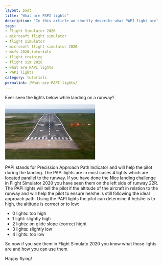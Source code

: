 ```yaml
---
layout: post
title: "What are PAPI lights"
description: "In this article we shortly describe what PAPI light are"
tags:
- Flight Simulator 2020
- microsoft flight simulator
- flight simulator
- microsoft flight simulator 2020
- msfs 2020,tutorials
- flight training
- flight sim 2020
- what are PAPI lights
- PAPI lights
category: tutorials
permalink: /What-are-PAPI-lights/
---
```


Ever seen the lights below while landing on a runway?

![runway with PAPI lights](/assets/images/papilights.jpg)

PAPI stands for Precission Approach Path Indicator and will help the pilot during the landing. The PAPI lights are in most cases 4 lights which are located parallel to the runway. If you have done the Nice landing challenge in Flight Simulator 2020 you have seen them on the left side of runway 22R. The PAPI lights will tell the pilot if the altitude of the aircraft in relation to the runway and will help the pilot to ensure he/she is still following the ideal approach path. Using the PAPI lights the pilot can determine if he/she is to high, the altitude is correct or to low:

* 0 lights: too high
* 1 light: slightly high
* 2 lights: on glide slope (correct hight
* 3 lights: slightly low
* 4 lights: too low

So now if you see them in Flight Simulato 2020 you know what those lights are and how you can use them.

Happy flying!